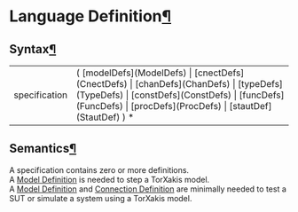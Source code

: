 <a name="Language-Definition"></a>

# Language Definition[¶](#Language-Definition)

<a name="Syntax"></a>

## Syntax[¶](#Syntax)

<table>

<tbody>

<tr>

<td>specification  
</td>

<td>( [modelDefs](ModelDefs)  
| [cnectDefs](CnectDefs)  
| [chanDefs](ChanDefs)  
| [typeDefs](TypeDefs)  
| [constDefs](ConstDefs)  
| [funcDefs](FuncDefs)  
| [procDefs](ProcDefs)  
| [stautDef](StautDef)  
) *  
</td>

</tr>

</tbody>

</table>

<a name="Semantics"></a>

## Semantics[¶](#Semantics)

A specification contains zero or more definitions.  
A [Model Definition](ModelDefs) is needed to step a TorXakis model.  
A [Model Definition](ModelDefs) and [Connection Definition](CnectDefs) are minimally needed to test a SUT or simulate a system using a TorXakis model.